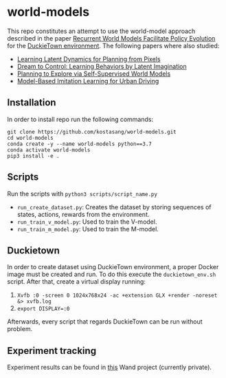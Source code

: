 # world-models

This repo constitutes an attempt to use the world-model approach described in the paper [Recurrent World Models Facilitate Policy Evolution](https://arxiv.org/abs/1809.01999) for the [DuckieTown environment](https://github.com/duckietown/gym-duckietown). The following papers where also studied:

* [Learning Latent Dynamics for Planning from Pixels](https://arxiv.org/abs/1811.04551)
* [Dream to Control: Learning Behaviors by Latent Imagination](https://arxiv.org/abs/1912.01603)
* [Planning to Explore via Self-Supervised World Models](https://arxiv.org/abs/2005.05960)
* [Model-Based Imitation Learning for Urban Driving](https://arxiv.org/abs/2210.07729)

## Installation

In order to install repo run the following commands:

```
git clone https://github.com/kostasang/world-models.git
cd world-models
conda create -y --name world-models python==3.7
conda activate world-models
pip3 install -e .
```

## Scripts

Run the scripts with `python3 scripts/script_name.py`

* `run_create_dataset.py`: Creates the dataset by storing sequences of states, actions, rewards from the environment.
* `run_train_v_model.py`: Used to train the V-model.
* `run_train_m_model.py`: Used to train the M-model.

## Duckietown

In order to create dataset using DuckieTown environment, a proper Docker image must be created and run. To do this execute the `duckietown_env.sh` script. After that, create a virtual display running:

1. `Xvfb :0 -screen 0 1024x768x24 -ac +extension GLX +render -noreset &> xvfb.log`
2. `export DISPLAY=:0`

Afterwards, every script that regards DuckieTown can be run without problem.

## Experiment tracking

Experiment results can be found in [this](https://wandb.ai/kostasang/World-models) Wand project (currently private).




